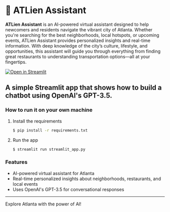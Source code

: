 # 🍑 ATLien Assistant

**ATLien Assistant** is an AI-powered virtual assistant designed to help newcomers and residents navigate the vibrant city of Atlanta. Whether you're searching for the best neighborhoods, local hotspots, or upcoming events, ATLien Assistant provides personalized insights and real-time information. With deep knowledge of the city’s culture, lifestyle, and opportunities, this assistant will guide you through everything from finding great restaurants to understanding transportation options—all at your fingertips.

[![Open in Streamlit](https://static.streamlit.io/badges/streamlit_badge_black_white.svg)](https://chatbot-template.streamlit.app/)

## A simple Streamlit app that shows how to build a chatbot using OpenAI's GPT-3.5.

### How to run it on your own machine

1. Install the requirements

   ```bash
   $ pip install -r requirements.txt
   ```

2. Run the app

   ```bash
   $ streamlit run streamlit_app.py
   ```

### Features

- AI-powered virtual assistant for Atlanta
- Real-time personalized insights about neighborhoods, restaurants, and local events
- Uses OpenAI's GPT-3.5 for conversational responses

---

Explore Atlanta with the power of AI!
